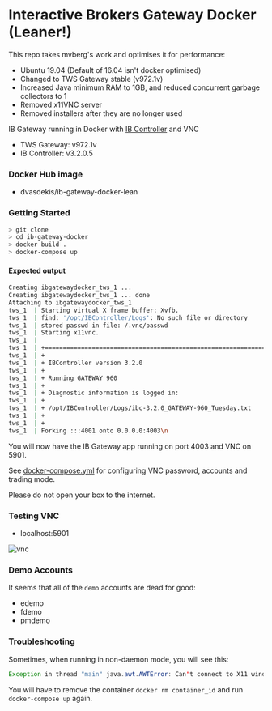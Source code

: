 # Interactive Brokers Gateway Docker (Leaner!)

This repo takes mvberg's work and optimises it for performance:

* Ubuntu 19.04 (Default of 16.04 isn't docker optimised)
* Changed to TWS Gateway stable (v972.1v)
* Increased Java minimum RAM to 1GB, and reduced concurrent garbage collectors to 1 
* Removed x11VNC server
* Removed installers after they are no longer used



IB Gateway running in Docker with [IB Controller](https://github.com/ib-controller/ib-controller/) and VNC

* TWS Gateway: v972.1v
* IB Controller: v3.2.0.5

### Docker Hub image

* dvasdekis/ib-gateway-docker-lean

### Getting Started

```bash
> git clone
> cd ib-gateway-docker
> docker build .
> docker-compose up
```

#### Expected output

```bash
Creating ibgatewaydocker_tws_1 ...
Creating ibgatewaydocker_tws_1 ... done
Attaching to ibgatewaydocker_tws_1
tws_1  | Starting virtual X frame buffer: Xvfb.
tws_1  | find: '/opt/IBController/Logs': No such file or directory
tws_1  | stored passwd in file: /.vnc/passwd
tws_1  | Starting x11vnc.
tws_1  |
tws_1  | +==============================================================================
tws_1  | +
tws_1  | + IBController version 3.2.0
tws_1  | +
tws_1  | + Running GATEWAY 960
tws_1  | +
tws_1  | + Diagnostic information is logged in:
tws_1  | +
tws_1  | + /opt/IBController/Logs/ibc-3.2.0_GATEWAY-960_Tuesday.txt
tws_1  | +
tws_1  | +
tws_1  | Forking :::4001 onto 0.0.0.0:4003\n
```

You will now have the IB Gateway app running on port 4003 and VNC on 5901.

See [docker-compose.yml](docker-compose.yml) for configuring VNC password, accounts and trading mode.

Please do not open your box to the internet.

### Testing VNC

* localhost:5901

![vnc](docs/ib_gateway_vnc.jpg)

### Demo Accounts

It seems that all of the `demo` accounts are dead for good:

* edemo
* fdemo
* pmdemo

### Troubleshooting

Sometimes, when running in non-daemon mode, you will see this:

```java
Exception in thread "main" java.awt.AWTError: Can't connect to X11 window server using ':0' as the value of the DISPLAY variable.
```

You will have to remove the container `docker rm container_id` and run `docker-compose up` again.
